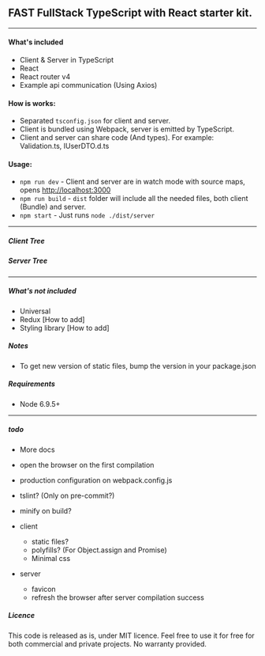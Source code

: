 ## FAST FullStack TypeScript with React starter kit.

---


#### What's included
* Client & Server in TypeScript
* React
* React router v4
* Example api communication (Using Axios)

#### How is works:
* Separated `tsconfig.json` for client and server.
* Client is bundled using Webpack, server is emitted by TypeScript.
* Client and server can share code (And types). For example: Validation.ts, IUserDTO.d.ts

#### Usage:
* `npm run dev` - Client and server are in watch mode with source maps, opens [http://localhost:3000](http://localhost:3000)
* `npm run build` - `dist` folder will include all the needed files, both client (Bundle) and server.
* `npm start` - Just runs `node ./dist/server`  

---

##### Client Tree
##### Server Tree

---

##### What's not included
* Universal
* Redux [How to add]
* Styling library [How to add]

##### Notes
* To get new version of static files, bump the version in your package.json

##### Requirements
* Node 6.9.5+




---
##### todo
* More docs
* open the browser on the first compilation
* production configuration on webpack.config.js
* tslint? (Only on pre-commit?)
* minify on build?
 
* client
  * static files?
  * polyfills? (For Object.assign and Promise)
  * Minimal css
  
* server
  * favicon
  * refresh the browser after server compilation success

##### Licence
This code is released as is, under MIT licence. Feel free to use it for free for both commercial and private projects. No warranty provided.